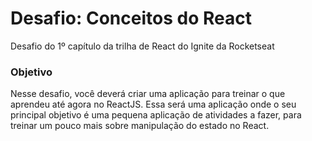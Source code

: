 # Desafio: Conceitos do React
Desafio do 1º capítulo da trilha de React do Ignite da Rocketseat

### Objetivo
Nesse desafio, você deverá criar uma aplicação para treinar o que aprendeu até agora no ReactJS. Essa será uma aplicação onde o seu principal objetivo é uma pequena aplicação de atividades a fazer, para treinar um pouco mais sobre manipulação do estado no React.
